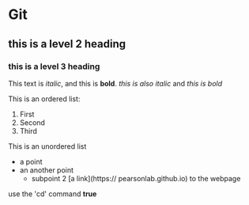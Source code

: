 # Git
## this is a level 2 heading
### this is a level 3 heading
This text is *italic*, and this is **bold**. _this is also italic_ and _this is bold_

This is an ordered list:
1. First
2. Second
1. Third

This is an unordered list
- a point
- an another point
     - subpoint 2
[a
link](https:// pearsonlab.github.io) to the webpage

use the 'cd' command
**true**

